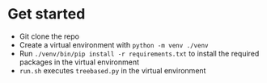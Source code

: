 # Get started
- Git clone the repo
- Create a virtual environment with `python -m venv ./venv`
- Run `./venv/bin/pip install -r requirements.txt` to install the required packages in the virtual environment
- `run.sh` executes `treebased.py` in the virtual environment

